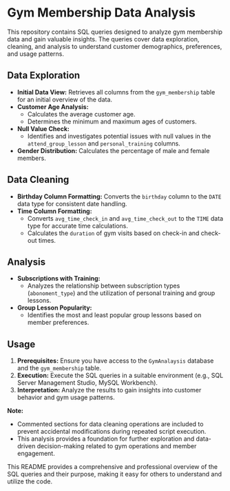 # Gym Membership Data Analysis

This repository contains SQL queries designed to analyze gym membership data and gain valuable insights. The queries cover data exploration, cleaning, and analysis to understand customer demographics, preferences, and usage patterns.

## Data Exploration

* **Initial Data View:** Retrieves all columns from the `gym_membership` table for an initial overview of the data.
* **Customer Age Analysis:** 
    * Calculates the average customer age.
    * Determines the minimum and maximum ages of customers.
* **Null Value Check:** 
    * Identifies and investigates potential issues with null values in the `attend_group_lesson` and `personal_training` columns.
* **Gender Distribution:** Calculates the percentage of male and female members.

## Data Cleaning

* **Birthday Column Formatting:** Converts the `birthday` column to the `DATE` data type for consistent date handling.
* **Time Column Formatting:** 
    * Converts `avg_time_check_in` and `avg_time_check_out` to the `TIME` data type for accurate time calculations.
    * Calculates the `duration` of gym visits based on check-in and check-out times.

## Analysis

* **Subscriptions with Training:** 
    * Analyzes the relationship between subscription types (`abonoment_type`) and the utilization of personal training and group lessons.
* **Group Lesson Popularity:** 
    * Identifies the most and least popular group lessons based on member preferences.

## Usage

1. **Prerequisites:** Ensure you have access to the `GymAnalaysis` database and the `gym_membership` table.
2. **Execution:** Execute the SQL queries in a suitable environment (e.g., SQL Server Management Studio, MySQL Workbench).
3. **Interpretation:** Analyze the results to gain insights into customer behavior and gym usage patterns.

**Note:**

* Commented sections for data cleaning operations are included to prevent accidental modifications during repeated script execution.
* This analysis provides a foundation for further exploration and data-driven decision-making related to gym operations and member engagement.

This README provides a comprehensive and professional overview of the SQL queries and their purpose, making it easy for others to understand and utilize the code.
